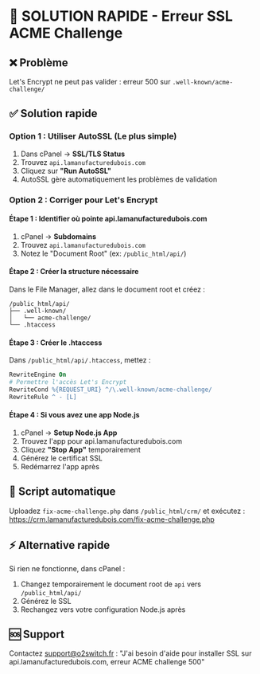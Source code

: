 # 🚨 SOLUTION RAPIDE - Erreur SSL ACME Challenge

## ❌ Problème
Let's Encrypt ne peut pas valider : erreur 500 sur `.well-known/acme-challenge/`

## ✅ Solution rapide

### Option 1 : Utiliser AutoSSL (Le plus simple)
1. Dans cPanel → **SSL/TLS Status**
2. Trouvez `api.lamanufacturedubois.com`
3. Cliquez sur **"Run AutoSSL"**
4. AutoSSL gère automatiquement les problèmes de validation

### Option 2 : Corriger pour Let's Encrypt

#### Étape 1 : Identifier où pointe api.lamanufacturedubois.com
1. cPanel → **Subdomains**
2. Trouvez `api.lamanufacturedubois.com`
3. Notez le "Document Root" (ex: `/public_html/api/`)

#### Étape 2 : Créer la structure nécessaire
Dans le File Manager, allez dans le document root et créez :
```
/public_html/api/
├── .well-known/
│   └── acme-challenge/
└── .htaccess
```

#### Étape 3 : Créer le .htaccess
Dans `/public_html/api/.htaccess`, mettez :
```apache
RewriteEngine On
# Permettre l'accès Let's Encrypt
RewriteCond %{REQUEST_URI} ^/\.well-known/acme-challenge/
RewriteRule ^ - [L]
```

#### Étape 4 : Si vous avez une app Node.js
1. cPanel → **Setup Node.js App**
2. Trouvez l'app pour api.lamanufacturedubois.com
3. Cliquez **"Stop App"** temporairement
4. Générez le certificat SSL
5. Redémarrez l'app après

## 📁 Script automatique
Uploadez `fix-acme-challenge.php` dans `/public_html/crm/` et exécutez :
https://crm.lamanufacturedubois.com/fix-acme-challenge.php

## ⚡ Alternative rapide
Si rien ne fonctionne, dans cPanel :
1. Changez temporairement le document root de `api` vers `/public_html/api/`
2. Générez le SSL
3. Rechangez vers votre configuration Node.js après

## 🆘 Support
Contactez support@o2switch.fr : "J'ai besoin d'aide pour installer SSL sur api.lamanufacturedubois.com, erreur ACME challenge 500" 